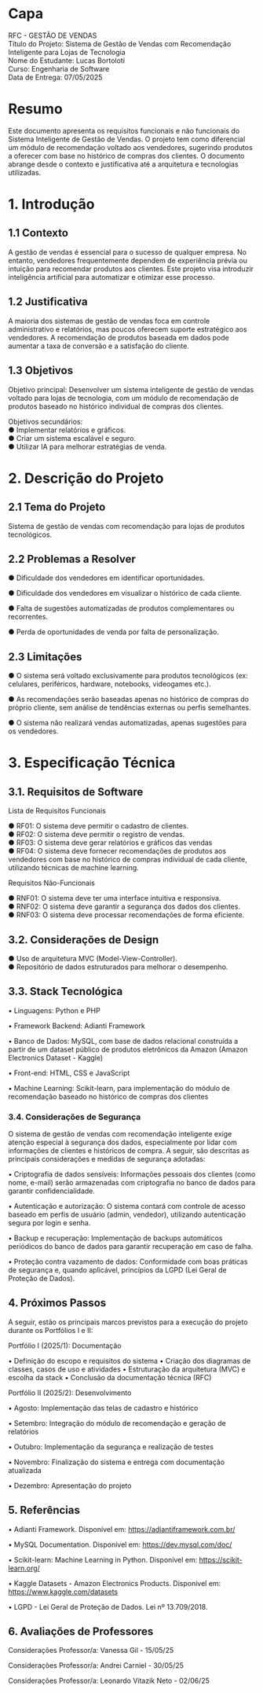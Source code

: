 # Capa
RFC - GESTÃO DE VENDAS  
Título do Projeto: Sistema de Gestão de Vendas com Recomendação Inteligente para Lojas de Tecnologia  
Nome do Estudante: Lucas Bortoloti  
Curso: Engenharia de Software  
Data de Entrega: 07/05/2025  

# Resumo
Este documento apresenta os requisitos funcionais e não funcionais do Sistema Inteligente de Gestão de Vendas. O projeto tem como diferencial um módulo de recomendação voltado aos vendedores, sugerindo produtos a oferecer com base no histórico de compras dos clientes. O documento abrange desde o contexto e justificativa até a arquitetura e tecnologias utilizadas.

# 1. Introdução

## 1.1 Contexto
A gestão de vendas é essencial para o sucesso de qualquer empresa. No entanto, vendedores frequentemente dependem de experiência prévia ou intuição para recomendar produtos aos clientes. Este projeto visa introduzir inteligência artificial para automatizar e otimizar esse processo.

## 1.2 Justificativa
A maioria dos sistemas de gestão de vendas foca em controle administrativo e relatórios, mas poucos oferecem suporte estratégico aos vendedores. A recomendação de produtos baseada em dados pode aumentar a taxa de conversão e a satisfação do cliente. 

## 1.3 Objetivos
Objetivo principal: Desenvolver um sistema inteligente de gestão de vendas voltado para lojas de tecnologia, com um módulo de recomendação de produtos baseado no histórico individual de compras dos clientes.

Objetivos secundários:  
● Implementar relatórios e gráficos.   
● Criar um sistema escalável e seguro.   
● Utilizar IA para melhorar estratégias de venda.  

# 2. Descrição do Projeto

## 2.1 Tema do Projeto
Sistema de gestão de vendas com recomendação para lojas de produtos tecnológicos.

## 2.2 Problemas a Resolver  
●   Dificuldade dos vendedores em identificar oportunidades.

●   Dificuldade dos vendedores em visualizar o histórico de cada cliente.

●   Falta de sugestões automatizadas de produtos complementares ou recorrentes.

●   Perda de oportunidades de venda por falta de personalização.

## 2.3 Limitações 
●   O sistema será voltado exclusivamente para produtos tecnológicos (ex: celulares, periféricos, hardware, notebooks, videogames etc.).

●   As recomendações serão baseadas apenas no histórico de compras do próprio cliente, sem análise de tendências externas ou perfis semelhantes.

●   O sistema não realizará vendas automatizadas, apenas sugestões para os vendedores.

# 3. Especificação Técnica

## 3.1. Requisitos de Software
Lista de Requisitos Funcionais

● RF01: O sistema deve permitir o cadastro de clientes.  
● RF02: O sistema deve permitir o registro de vendas.  
● RF03: O sistema deve gerar relatórios e gráficos das vendas  
● RF04: O sistema deve fornecer recomendações de produtos aos vendedores com base no histórico de compras individual de cada cliente, utilizando técnicas de machine learning.  

Requisitos Não-Funcionais  

● RNF01: O sistema deve ter uma interface intuitiva e responsiva.  
● RNF02: O sistema deve garantir a segurança dos dados dos clientes.  
● RNF03: O sistema deve processar recomendações de forma eficiente.  

## 3.2. Considerações de Design
● Uso de arquitetura MVC (Model-View-Controller).  
● Repositório de dados estruturados para melhorar o desempenho.  

## 3.3. Stack Tecnológica
• Linguagens: Python e PHP

• Framework Backend: Adianti Framework

• Banco de Dados: MySQL, com base de dados relacional construída a partir de um dataset público de produtos eletrônicos da Amazon (Amazon Electronics Dataset - Kaggle)

• Front-end: HTML, CSS e JavaScript

• Machine Learning: Scikit-learn, para implementação do módulo de recomendação baseado no histórico de compras dos clientes

### 3.4. Considerações de Segurança

O sistema de gestão de vendas com recomendação inteligente exige atenção especial à segurança dos dados, especialmente por lidar com informações de clientes e históricos de compra. A seguir, são descritas as principais considerações e medidas de segurança adotadas:

• Criptografia de dados sensíveis: Informações pessoais dos clientes (como nome, e-mail) serão armazenadas com criptografia no banco de dados para garantir confidencialidade.

• Autenticação e autorização: O sistema contará com controle de acesso baseado em perfis de usuário (admin, vendedor), utilizando autenticação segura por login e senha.

• Backup e recuperação: Implementação de backups automáticos periódicos do banco de dados para garantir recuperação em caso de falha.

• Proteção contra vazamento de dados: Conformidade com boas práticas de segurança e, quando aplicável, princípios da LGPD (Lei Geral de Proteção de Dados).

## 4. Próximos Passos

A seguir, estão os principais marcos previstos para a execução do projeto durante os Portfólios I e II:

Portfólio I (2025/1): Documentação

• Definição do escopo e requisitos do sistema
• Criação dos diagramas de classes, casos de uso e atividades
• Estruturação da arquitetura (MVC) e escolha da stack
• Conclusão da documentação técnica (RFC)

Portfólio II (2025/2): Desenvolvimento

• Agosto: Implementação das telas de cadastro e histórico

• Setembro: Integração do módulo de recomendação e geração de relatórios

• Outubro: Implementação da segurança e realização de testes

• Novembro: Finalização do sistema e entrega com documentação atualizada

• Dezembro: Apresentação do projeto


## 5. Referências

• Adianti Framework. Disponível em: https://adiantiframework.com.br/


• MySQL Documentation. Disponível em: https://dev.mysql.com/doc/


• Scikit-learn: Machine Learning in Python. Disponível em: https://scikit-learn.org/


• Kaggle Datasets - Amazon Electronics Products. Disponível em: https://www.kaggle.com/datasets


• LGPD - Lei Geral de Proteção de Dados. Lei nº 13.709/2018.

## 6. Avaliações de Professores

Considerações Professor/a: Vanessa Gil - 15/05/25

Considerações Professor/a: Andrei Carniel - 30/05/25

Considerações Professor/a: Leonardo Vitazik Neto - 02/06/25